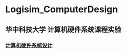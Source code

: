 # Logisim_ComputerDesign
## 华中科技大学 计算机硬件系统课程实验

### [计算机硬件系统设计](https://www.icourse163.org/course/HUST-1205809816)